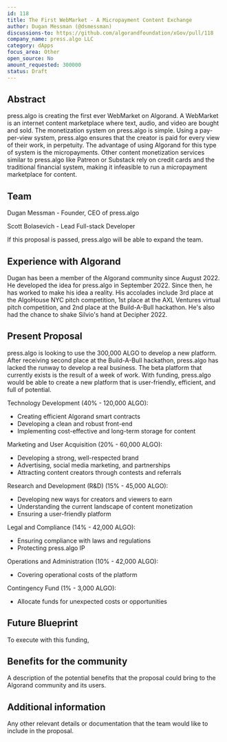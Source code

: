 ```yaml
---
id: 118
title: The First WebMarket - A Micropayment Content Exchange
author: Dugan Messman (@dsmessman)
discussions-to: https://github.com/algorandfoundation/xGov/pull/118
company_name: press.algo LLC
category: dApps
focus_area: Other
open_source: No
amount_requested: 300000
status: Draft
---
```


## Abstract
  press.algo is creating the first ever WebMarket on Algorand. A WebMarket is an internet content marketplace where text, audio, and video are bought and sold. The monetization system on press.algo is simple. Using a pay-per-view system, press.algo ensures that the creator is paid for every view of their work, in perpetuity. The advantage of using Algorand for this type of system is the micropayments. Other content monetization services similar to press.algo like Patreon or Substack rely on credit cards and the traditional financial system, making it infeasible to run a micropayment marketplace for content.

## Team
Dugan Messman - Founder, CEO of press.algo

Scott Bolasevich - Lead Full-stack Developer

If this proposal is passed, press.algo will be able to expand the team.

## Experience with Algorand
  Dugan has been a member of the Algorand community since August 2022. He developed the idea for press.algo in September 2022. Since then, he has worked to make his idea a reality. His accolades include 3rd place at the AlgoHouse NYC pitch competition, 1st place at the AXL Ventures virtual pitch competition, and 2nd place at the Build-A-Bull hackathon. He's also had the chance to shake Silvio's hand at Decipher 2022. 


## Present Proposal
  press.algo is looking to use the 300,000 ALGO to develop a new platform. After receiving second place at the Build-A-Bull hackathon, press.algo has lacked the runway to develop a real business. The beta platform that currently exists is the result of a week of work. With funding, press.algo would be able to create a new platform that is user-friendly, efficient, and full of potential.

Technology Development (40% - 120,000 ALGO):

 - Creating efficient Algorand smart contracts
 - Developing a clean and robust front-end
 - Implementing cost-effective and long-term storage for content

Marketing and User Acquisition (20% - 60,000 ALGO):

 - Developing a strong, well-respected brand
 - Advertising, social media marketing, and partnerships
 - Attracting content creators through contests and referrals

Research and Development (R&D) (15% - 45,000 ALGO):

 - Developing new ways for creators and viewers to earn
 - Understanding the current landscape of content monetization
 - Ensuring a user-friendly platform

Legal and Compliance (14% - 42,000 ALGO):

 - Ensuring compliance with laws and regulations
 - Protecting press.algo IP

Operations and Administration (10% - 42,000 ALGO):

 - Covering operational costs of the platform

Contingency Fund (1% - 3,000 ALGO):

 - Allocate funds for unexpected costs or opportunities

## Future Blueprint
  To execute with this funding, 

## Benefits for the community
A description of the potential benefits that the proposal could bring to the Algorand community and its users.

## Additional information
Any other relevant details or documentation that the team would like to include in the proposal.

